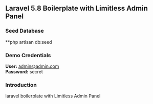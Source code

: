 ## Laravel 5.8 Boilerplate with Limitless Admin Panel
### Seed Database
**php artisan db:seed

### Demo Credentials
**User:** admin@admin.com  
**Password:** secret

### Introduction
laravel boilerplate with Limitless Admin Panel
